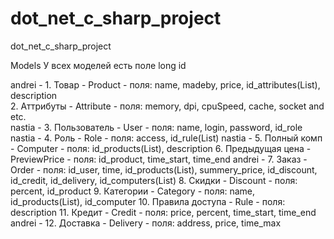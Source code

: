 dot_net_c_sharp_project
=======================

dot_net_c_sharp_project

Models
У всех моделей есть поле long id

andrei  -  1. Товар - Product - поля: name, madeby, price, id_attributes(List), description  
		   2. Аттрибуты - Attribute - поля: memory, dpi, cpuSpeed, cache, socket and etc.   
nastia  -  3. Пользователь - User - поля: name, login, password, id_role   
nastia  -  4. Роль - Role - поля: access, id_rule(List) 
nastia  -  5. Полный комп - Computer - поля: id_products(List), description 
           6. Предыдущая цена - PreviewPrice - поля: id_product, time_start, time_end
andrei  -  7. Заказ - Order - поля: id_user, time, id_products(List), summery_price, id_discount, id_credit, id_delivery, id_computers(List) 
           8. Скидки - Discount - поля: percent, id_product
           9. Категории - Category - поля: name, id_products(List), id_computer
           10. Правила доступа - Rule - поля: description
           11. Кредит - Credit - поля: price, percent, time_start, time_end
andrei  -  12. Доставка - Delivery - поля: address, price, time_max  

